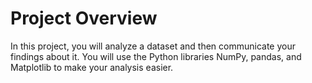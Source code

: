 # Project Overview
In this project, you will analyze a dataset and then communicate your findings about it. You will use the Python libraries NumPy, pandas, and Matplotlib to make your analysis easier.


